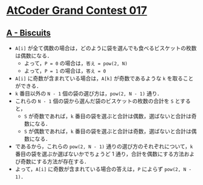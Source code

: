 # [AtCoder Grand Contest 017](https://atcoder.jp/contests/agc017)

## [A - Biscuits](https://atcoder.jp/contests/agc017/tasks/agc017_a)
- `A[i]` が全て偶数の場合は，どのように袋を選んでも食べるビスケットの枚数は偶数になる．
	- よって，`P = 0` の場合は，`答え = pow(2, N)`
	- よって，`P = 1` の場合は，`答え = 0`
- `A[i]` に奇数が含まれている場合は，`A[k]` が奇数であるような `k` を取ることができる．
- `k` 番目以外の `N - 1` 個の袋の選び方は，`pow(2, N - 1)` 通り．
- これらの `N - 1` 個の袋から選んだ袋のビスケットの枚数の合計を `S` とすると，
	- `S` が奇数であれば，`k` 番目の袋を選ぶと合計は偶数，選ばないと合計は奇数になる．
	- `S` が偶数であれば，`k` 番目の袋を選ぶと合計は奇数，選ばないと合計は偶数になる．
- であるから，これらの `pow(2, N - 1)` 通りの選び方のそれぞれについて，`k` 番目の袋を選ぶか選ばないかでちょうど 1 通り，合計を偶数にする方法および奇数にする方法が存在する．
- よって，`A[i]` に奇数が含まれている場合の答えは，`P` によらず `pow(2, N - 1)`．
